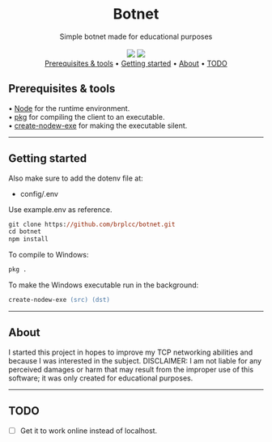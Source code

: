 <div align="center">
<h1>Botnet</h1>
Simple botnet made for educational purposes
<br>
<br>
<img src="https://img.shields.io/github/license/brplcc/botnet">
<img src="https://img.shields.io/github/last-commit/brplcc/botnet">
<br>
</div>

<div align="center">
<a href="#prerequisites">Prerequisites & tools</a> •
<a href="#getting-started">Getting started</a> •
<a href="#about">About</a> •
<a href="#TODO">TODO</a>
</div>

<h2 id="prerequisites">Prerequisites & tools</h2>
• <a href="https://nodejs.org/en/download">Node</a> for the runtime environment.
<br/>
• <a href="https://github.com/vercel/pkg">pkg</a> for compiling the client to an executable.
<br/>
• <a href="https://github.com/s-h-a-d-o-w/create-nodew-exe">create-nodew-exe</a> for making the executable silent.

---------------

<h2 id="Getting-started">Getting started</h2>

Also make sure to add the dotenv file at:
- config/.env

Use example.env as reference.

```ps 
git clone https://github.com/brplcc/botnet.git
cd botnet
npm install
```

To compile to Windows:

```ps
pkg .
```

To make the Windows executable run in the background: 

```ps
create-nodew-exe (src) (dst)
```

---------------

<h2 id="about">About</h2>

I started this project in hopes to improve my TCP networking abilities and because I was interested in the subject. DISCLAIMER: I am not liable for any perceived damages or harm that may result from the improper use of this software; it was only created for educational purposes.

---------------

<h2 id="TODO">TODO</h2>

- [ ] Get it to work online instead of localhost.
